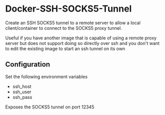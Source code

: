 # Docker-SSH-SOCKS5-Tunnel

Create an SSH SOCKS5 tunnel to a remote server to allow a local client/container to connect to the SOCKS5 proxy tunnel.

Useful if you have another image that is capable of using a remote proxy server but does not support doing so directly over ssh and you don't want to edit the existing image to start an ssh tunnel on its own

## Configuration
Set the following environment variables

- ssh_host
- ssh_user
- ssh_pass

Exposes the SOCKS5 tunnel on port 12345

